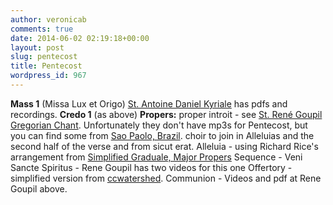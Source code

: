 ```yaml
---
author: veronicab
comments: true
date: 2014-06-02 02:19:18+00:00
layout: post
slug: pentecost
title: Pentecost
wordpress_id: 967
---
```


**Mass 1** (Missa Lux et Origo) [St. Antoine Daniel Kyriale](http://ccwatershed.org/kyriale) has pdfs and recordings.
**Credo 1** (as above)
**Propers:**
proper introit - see [St. René Goupil Gregorian Chant](http://www.ccwatershed.org/goupil/).  Unfortunately they don't have mp3s for Pentecost, but you can find some from [Sao Paolo, Brazil](http://www.christusrex.org/www2/cantgreg/trid_dominica_pentecostes.html).
choir to join in Alleluias and the second half of the verse and from sicut erat.
Alleluia - using Richard Rice's arrangement from [Simplified Graduale, Major Propers](http://media.musicasacra.com/books/simplifiedgraduale1962.pdf)
Sequence - Veni Sancte Spiritus - Rene Goupil has two videos for this one
Offertory - simplified version from [ccwatershed](http://www.ccwatershed.org/blog/2014/may/31/pentecost-offertory-simple/).
Communion - Videos and pdf at Rene Goupil above.


